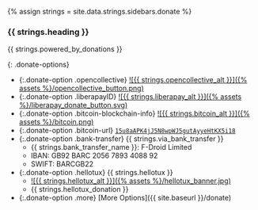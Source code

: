 
{% assign strings = site.data.strings.sidebars.donate %}

### {{ strings.heading }}

{{ strings.powered_by_donations }}

{: .donate-options}
 * {:.donate-option .opencollective} [![{{ strings.opencollective_alt }}]({% assets %}/opencollective_button.png)](https://opencollective.com/f-droid)
 * {:.donate-option .liberapayID} [![{{ strings.liberapay_alt }}]({% assets %}/liberapay_donate_button.svg)](https://liberapay.com/F-Droid-Data/donate)
 * {:.donate-option .bitcoin-blockchain-info} [![{{ strings.bitcoin_alt }}]({% assets %}/bitcoin.png)](https://blockchain.info/address/15u8aAPK4jJ5N8wpWJ5gutAyyeHtKX5i18)
 * {:.donate-option .bitcoin-url} [`15u8aAPK4jJ5N8wpWJ5gutAyyeHtKX5i18`](bitcoin:15u8aAPK4jJ5N8wpWJ5gutAyyeHtKX5i18)
 * {:.donate-option .bank-transfer} {{ strings.via_bank_transfer }}
   * {{ strings.bank_transfer_name }}: F-Droid Limited
   * IBAN: GB92 BARC 2056 7893 4088 92
   * SWIFT: BARCGB22
 * {:.donate-option .hellotux} {{ strings.hellotux }}
   * [![{{ strings.hellotux_alt }}]({% assets %}/hellotux_banner.jpg)](https://www.hellotux.com/f-droid)
   * {{ strings.hellotux_donation }}
 * {:.donate-option .more} [More Options]({{ site.baseurl }}/donate)
